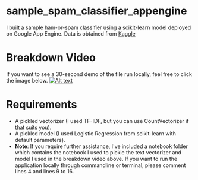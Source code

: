 # sample_spam_classifier_appengine
I built a sample ham-or-spam classifier using a scikit-learn model deployed on Google App Engine. Data is obtained from [Kaggle](https://www.kaggle.com/uciml/sms-spam-collection-dataset)

# Breakdown Video
If you want to see a 30-second demo of the file run locally, feel free to click the image below.
[![Alt text](https://img.youtube.com/vi/3EUoh797zMs/0.jpg)](https://www.youtube.com/watch?v=3EUoh797zMs)

# Requirements
- A pickled vectorizer (I used TF-IDF, but you can use CountVectorizer if that suits you).
- A pickled model (I used Logistic Regression from scikit-learn with default parameters).
- **Note**: If you require further assistance, I've included a notebook folder which contains the notebook I used to pickle the text vectorizer and model I used in the breakdown video above. If you want to run the application locally through commandline or terminal, please comment lines 4 and lines 9 to 16.
